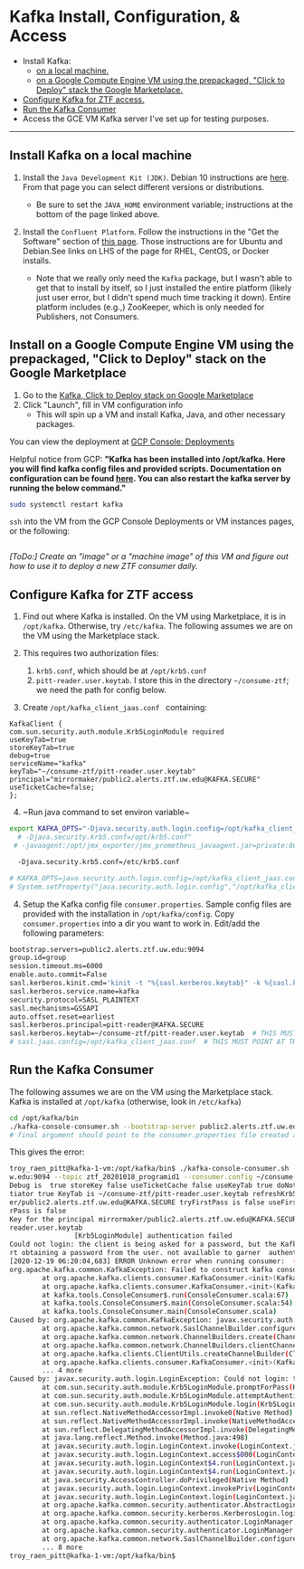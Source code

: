 # Kafka Install, Configuration, & Access

- Install Kafka:
    - [on a local machine.](#local-install)
    - [on a Google Compute Engine VM using the prepackaged, "Click to Deploy" stack the Google Marketplace.](#gce-marketplace-install)
- [Configure Kafka for ZTF access.](#config)
- [Run the Kafka Consumer](#run-consumer)
- Access the GCE VM Kafka server I've set up for testing purposes.

---

<a name="local-install"></a>
## Install Kafka on a local machine
<!-- fs -->

1. Install the `Java Development Kit (JDK)`. Debian 10 instructions are [here](https://www.digitalocean.com/community/tutorials/how-to-install-java-with-apt-on-debian-10). From that page you can select different versions or distributions.
    - Be sure to set the `JAVA_HOME` environment variable; instructions at the bottom of the page linked above.

2. Install the `Confluent Platform`. Follow the instructions in the "Get the Software" section of [this page](https://docs.confluent.io/platform/current/installation/installing_cp/deb-ubuntu.html). Those instructions are for Ubuntu and Debian.See links on LHS of the page for RHEL, CentOS, or Docker installs.
    - Note that we really only need the `Kafka` package, but I wasn't able to get that to install by itself, so I just installed the entire platform (likely just user error, but I didn't spend much time tracking it down). Entire platform includes (e.g.,) ZooKeeper, which is only needed for Publishers, not Consumers.

<!-- fe Install and configure Kafka on a local machine -->


<a name="gce-marketplace-install"></a>
## Install on a Google Compute Engine VM using the prepackaged, "Click to Deploy" stack on the Google Marketplace
<!-- fs -->

1. Go to the [Kafka, Click to Deploy stack on Google Marketplace](https://console.cloud.google.com/marketplace/product/click-to-deploy-images/kafka?q=kafka&id=f19a0f63-fc57-47fd-9d94-8d5ca6af935e&project=ardent-cycling-243415&folder=&organizationId=)
2. Click "Launch", fill in VM configuration info
    - This will spin up a VM and install Kafka, Java, and other necessary packages.

You can view the deployment at [GCP Console: Deployments](https://console.cloud.google.com/dm/deployments)

Helpful notice from GCP:
__"Kafka has been installed into /opt/kafka. Here you will find kafka config files and provided scripts. Documentation on configuration can be found [here](https://www.google.com/url?q=https%3A%2F%2Fkafka.apache.org%2Fdocumentation%2F%23configuration). You can also restart the kafka server by running the below command."__
```bash
sudo systemctl restart kafka
```

`ssh` into the VM from the GCP Console Deployments or VM instances pages, or the following:
```bash

```

_[ToDo:] Create an "image" or a "machine image" of this VM and figure out how to use it to deploy a new ZTF consumer daily._

<!-- fe # Install on a Google Compute Engine VM -->

<a name="config"></a>
## Configure Kafka for ZTF access
<!-- fs -->

1. Find out where Kafka is installed.
On the VM using Marketplace, it is in `/opt/kafka`.
Otherwise, try `/etc/kafka`.
The following assumes we are on the VM using the Marketplace stack.

2. This requires two authorization files:
    1. `krb5.conf`, which should be at `/opt/krb5.conf`
    2. `pitt-reader.user.keytab`. I store this in the directory `~/consume-ztf`; we need the path for config below.

3. Create `/opt/kafka_client_jaas.conf ` containing:

```
KafkaClient {
com.sun.security.auth.module.Krb5LoginModule required 
useKeyTab=true 
storeKeyTab=true 
debug=true
serviceName="kafka" 
keyTab="~/consume-ztf/pitt-reader.user.keytab" 
principal="mirrormaker/public2.alerts.ztf.uw.edu@KAFKA.SECURE" 
useTicketCache=false; 
};
```

4. ~Run java command to set environ variable~

<!-- Instead of doing this, I had to put the path in `consumer.properties` (below). -->

```bash
export KAFKA_OPTS="-Djava.security.auth.login.config=/opt/kafka_client_jaas.conf "
  # -Djava.security.krb5.conf=/opt/krb5.conf"
 # -javaagent:/opt/jmx_exporter/jmx_prometheus_javaagent.jar=private:8080:/etc/jmx_exporter/kafka.yml'

  -Djava.security.krb5.conf=/etc/krb5.conf

# KAFKA_OPTS=java.security.auth.login.config=/opt/kafka_client_jaas.conf 
# System.setProperty("java.security.auth.login.config","/opt/kafka_client_jaas.conf ")

```


4. Setup the Kafka config file `consumer.properties`.
Sample config files are provided with the installation in `/opt/kafka/config`.
Copy `consumer.properties` into a dir you want to work in.
Edit/add the following parameters:

```bash
bootstrap.servers=public2.alerts.ztf.uw.edu:9094
group.id=group
session.timeout.ms=6000
enable.auto.commit=False
sasl.kerberos.kinit.cmd='kinit -t "%{sasl.kerberos.keytab}" -k %{sasl.kerberos.principal}',
sasl.kerberos.service.name=kafka
security.protocol=SASL_PLAINTEXT
sasl.mechanisms=GSSAPI
auto.offset.reset=earliest
sasl.kerberos.principal=pitt-reader@KAFKA.SECURE
sasl.kerberos.keytab=~/consume-ztf/pitt-reader.user.keytab  # THIS MUST POINT AT YOUR KEYTAB AUTHORIZATION FILE
# sasl.jaas.config=/opt/kafka_client_jaas.conf  # THIS MUST POINT AT THE FILE CREATED ABOVE
```


<!-- fe Configure Kafka for ZTF access  -->

<a name="run-consumer"></a>
## Run the Kafka Consumer
<!-- fs -->
The following assumes we are on the VM using the Marketplace stack.
Kafka is installed at `/opt/kafka` (otherwise, look in `/etc/kafka`)

```bash
cd /opt/kafka/bin
./kafka-console-consumer.sh --bootstrap-server public2.alerts.ztf.uw.edu:9094 --topic ztf_20201018_programid1 --consumer.config ~/consume-ztf/consumer.properties
# final argument should point to the consumer.properties file created above
```

This gives the error:
```bash
troy_raen_pitt@kafka-1-vm:/opt/kafka/bin$ ./kafka-console-consumer.sh --bootstrap-server public2.alerts.ztf.u
w.edu:9094 --topic ztf_20201018_programid1 --consumer.config ~/consume-ztf/consumer.properties
Debug is  true storeKey false useTicketCache false useKeyTab true doNotPrompt false ticketCache is null isIni
tiator true KeyTab is ~/consume-ztf/pitt-reader.user.keytab refreshKrb5Config is false principal is mirrormak
er/public2.alerts.ztf.uw.edu@KAFKA.SECURE tryFirstPass is false useFirstPass is false storePass is false clea
rPass is false
Key for the principal mirrormaker/public2.alerts.ztf.uw.edu@KAFKA.SECURE not available in ~/consume-ztf/pitt-
reader.user.keytab
                [Krb5LoginModule] authentication failed
Could not login: the client is being asked for a password, but the Kafka client code does not currently suppo
rt obtaining a password from the user. not available to garner  authentication information from the user
[2020-12-19 06:20:04,683] ERROR Unknown error when running consumer:  (kafka.tools.ConsoleConsumer$)
org.apache.kafka.common.KafkaException: Failed to construct kafka consumer
        at org.apache.kafka.clients.consumer.KafkaConsumer.<init>(KafkaConsumer.java:825)
        at org.apache.kafka.clients.consumer.KafkaConsumer.<init>(KafkaConsumer.java:666)
        at kafka.tools.ConsoleConsumer$.run(ConsoleConsumer.scala:67)
        at kafka.tools.ConsoleConsumer$.main(ConsoleConsumer.scala:54)
        at kafka.tools.ConsoleConsumer.main(ConsoleConsumer.scala)
Caused by: org.apache.kafka.common.KafkaException: javax.security.auth.login.LoginException: Could not login: the client is being asked for a password, but the Kafka client code does not currently support obtaining a password from the user. not available to garner  authentication information from the user
        at org.apache.kafka.common.network.SaslChannelBuilder.configure(SaslChannelBuilder.java:172)
        at org.apache.kafka.common.network.ChannelBuilders.create(ChannelBuilders.java:157)
        at org.apache.kafka.common.network.ChannelBuilders.clientChannelBuilder(ChannelBuilders.java:73)
        at org.apache.kafka.clients.ClientUtils.createChannelBuilder(ClientUtils.java:105)
        at org.apache.kafka.clients.consumer.KafkaConsumer.<init>(KafkaConsumer.java:743)
        ... 4 more
Caused by: javax.security.auth.login.LoginException: Could not login: the client is being asked for a password, but the Kafka client code does not currently support obtaining a password from the user. not available to garner  authentication information from the user
        at com.sun.security.auth.module.Krb5LoginModule.promptForPass(Krb5LoginModule.java:944)
        at com.sun.security.auth.module.Krb5LoginModule.attemptAuthentication(Krb5LoginModule.java:764)
        at com.sun.security.auth.module.Krb5LoginModule.login(Krb5LoginModule.java:618)
        at sun.reflect.NativeMethodAccessorImpl.invoke0(Native Method)
        at sun.reflect.NativeMethodAccessorImpl.invoke(NativeMethodAccessorImpl.java:62)
        at sun.reflect.DelegatingMethodAccessorImpl.invoke(DelegatingMethodAccessorImpl.java:43)
        at java.lang.reflect.Method.invoke(Method.java:498)
        at javax.security.auth.login.LoginContext.invoke(LoginContext.java:755)
        at javax.security.auth.login.LoginContext.access$000(LoginContext.java:195)
        at javax.security.auth.login.LoginContext$4.run(LoginContext.java:682)
        at javax.security.auth.login.LoginContext$4.run(LoginContext.java:680)
        at java.security.AccessController.doPrivileged(Native Method)
        at javax.security.auth.login.LoginContext.invokePriv(LoginContext.java:680)
        at javax.security.auth.login.LoginContext.login(LoginContext.java:587)
        at org.apache.kafka.common.security.authenticator.AbstractLogin.login(AbstractLogin.java:60)
        at org.apache.kafka.common.security.kerberos.KerberosLogin.login(KerberosLogin.java:103)
        at org.apache.kafka.common.security.authenticator.LoginManager.<init>(LoginManager.java:62)
        at org.apache.kafka.common.security.authenticator.LoginManager.acquireLoginManager(LoginManager.java:112)
        at org.apache.kafka.common.network.SaslChannelBuilder.configure(SaslChannelBuilder.java:158)
        ... 8 more
troy_raen_pitt@kafka-1-vm:/opt/kafka/bin$
```

<!-- fe Run the Kafka Consumer -->

